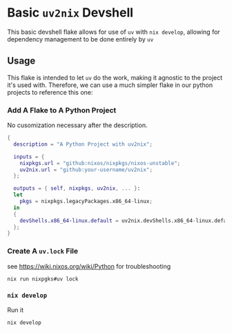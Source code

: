 # Basic `uv2nix` Devshell

This basic devshell flake allows for use of `uv` with `nix develop`, allowing for dependency management to be done entirely by `uv`


## Usage

This flake is intended to let `uv` do the work, making it agnostic to the project it's used with. Therefore, we can use a much simpler flake in our python projects to reference this one:


### Add A Flake to A Python Project

No cusomization necessary after the description.

```nix
{
  description = "A Python Project with uv2nix";

  inputs = {
    nixpkgs.url = "github:nixos/nixpkgs/nixos-unstable";
    uv2nix.url = "github:your-username/uv2nix";
  };

  outputs = { self, nixpkgs, uv2nix, ... }:
  let
    pkgs = nixpkgs.legacyPackages.x86_64-linux;
  in
  {
    devShells.x86_64-linux.default = uv2nix.devShells.x86_64-linux.default;
  };
}
```

### Create A `uv.lock` File

see https://wiki.nixos.org/wiki/Python for troubleshooting

```sh
nix run nixpgks#uv lock
```


### `nix develop`

Run it

```sh
nix develop
```
